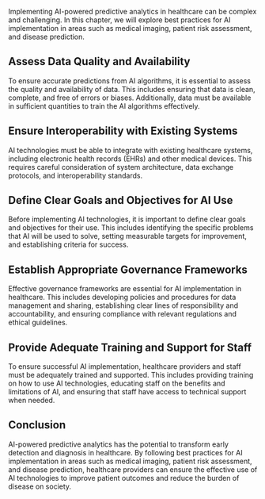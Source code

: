 
Implementing AI-powered predictive analytics in healthcare can be complex and challenging. In this chapter, we will explore best practices for AI implementation in areas such as medical imaging, patient risk assessment, and disease prediction.

Assess Data Quality and Availability
------------------------------------

To ensure accurate predictions from AI algorithms, it is essential to assess the quality and availability of data. This includes ensuring that data is clean, complete, and free of errors or biases. Additionally, data must be available in sufficient quantities to train the AI algorithms effectively.

Ensure Interoperability with Existing Systems
---------------------------------------------

AI technologies must be able to integrate with existing healthcare systems, including electronic health records (EHRs) and other medical devices. This requires careful consideration of system architecture, data exchange protocols, and interoperability standards.

Define Clear Goals and Objectives for AI Use
--------------------------------------------

Before implementing AI technologies, it is important to define clear goals and objectives for their use. This includes identifying the specific problems that AI will be used to solve, setting measurable targets for improvement, and establishing criteria for success.

Establish Appropriate Governance Frameworks
-------------------------------------------

Effective governance frameworks are essential for AI implementation in healthcare. This includes developing policies and procedures for data management and sharing, establishing clear lines of responsibility and accountability, and ensuring compliance with relevant regulations and ethical guidelines.

Provide Adequate Training and Support for Staff
-----------------------------------------------

To ensure successful AI implementation, healthcare providers and staff must be adequately trained and supported. This includes providing training on how to use AI technologies, educating staff on the benefits and limitations of AI, and ensuring that staff have access to technical support when needed.

Conclusion
----------

AI-powered predictive analytics has the potential to transform early detection and diagnosis in healthcare. By following best practices for AI implementation in areas such as medical imaging, patient risk assessment, and disease prediction, healthcare providers can ensure the effective use of AI technologies to improve patient outcomes and reduce the burden of disease on society.

